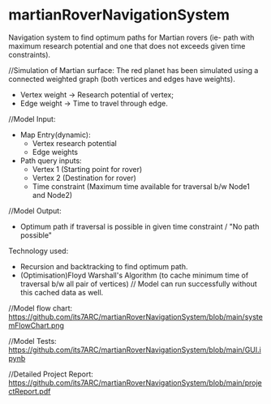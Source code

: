 # martianRoverNavigationSystem
Navigation system to find optimum paths for Martian rovers (ie- path with maximum research potential and one that does not exceeds given time constraints).

//Simulation of Martian surface:
The red planet has been simulated using a connected weighted graph (both vertices and edges have weights).
- Vertex weight -> Research potential of vertex;
- Edge weight -> Time to travel through edge.

//Model Input:    
  - Map Entry(dynamic):   
     - Vertex research potential
     - Edge weights   
  - Path query inputs:
    - Vertex 1 (Starting point for rover)
    - Vertex 2 (Destination for rover)
    - Time constraint (Maximum time available for traversal b/w Node1 and Node2) 
  
//Model Output:
   - Optimum path if traversal is possible in given time constraint / "No path possible"


Technology used:
  - Recursion and backtracking to find optimum path.
  - (Optimisation)Floyd Warshall's Algorithm (to cache minimum time of traversal b/w all pair of vertices) // Model can run successfully without this cached data as well.

//Model flow chart: https://github.com/its7ARC/martianRoverNavigationSystem/blob/main/systemFlowChart.png

//Model Tests: https://github.com/its7ARC/martianRoverNavigationSystem/blob/main/GUI.ipynb 

//Detailed Project Report: https://github.com/its7ARC/martianRoverNavigationSystem/blob/main/projectReport.pdf
